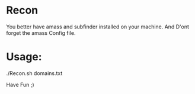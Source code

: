 # Recon
You better have amass and subfinder installed on your machine.
And D'ont forget the amass Config file.

# Usage:

./Recon.sh domains.txt

Have Fun ;)
